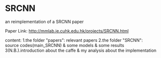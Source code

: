 # SRCNN
an reimplementation of a SRCNN paper

Paper Link: http://mmlab.ie.cuhk.edu.hk/projects/SRCNN.html

content:
1.the folder "papers": relevant papers
2.the folder "SRCNN": source codes(main_SRCNN) & some models & some results
3(N.B.).introduction about the caffe & my analysis about the implementation